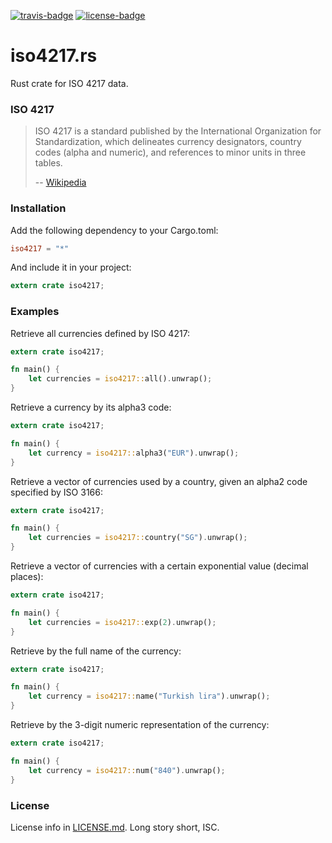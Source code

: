 [travis-badge]: https://img.shields.io/travis/taiyaeix/iso4217.rs.svg?style=flat-square
[travis]: https://travis-ci.org/taiyaeix/iso4217.rs
[license-badge]: https://img.shields.io/badge/license-ISC-blue.svg?style=flat-square
[license]: https://opensource.org/licenses/ISC

[![travis-badge][]][travis] [![license-badge][]][license]

# iso4217.rs

Rust crate for ISO 4217 data.

### ISO 4217

> ISO 4217 is a standard published by the International Organization for
> Standardization, which delineates currency designators, country codes
> (alpha and numeric), and references to minor units in three tables.
>
> -- [Wikipedia](http://en.wikipedia.org/wiki/ISO_4217)

### Installation

Add the following dependency to your Cargo.toml:

```toml
iso4217 = "*"
```

And include it in your project:

```rust
extern crate iso4217;
```

### Examples

Retrieve all currencies defined by ISO 4217:

```rust
extern crate iso4217;

fn main() {
    let currencies = iso4217::all().unwrap();
}
```


Retrieve a currency by its alpha3 code:

```rust
extern crate iso4217;

fn main() {
    let currency = iso4217::alpha3("EUR").unwrap();
}
```


Retrieve a vector of currencies used by a country, given an alpha2 code
specified by ISO 3166:

```rust
extern crate iso4217;

fn main() {
    let currencies = iso4217::country("SG").unwrap();
}
```


Retrieve a vector of currencies with a certain exponential value
(decimal places):

```rust
extern crate iso4217;

fn main() {
    let currencies = iso4217::exp(2).unwrap();
}
```


Retrieve by the full name of the currency:

```rust
extern crate iso4217;

fn main() {
    let currency = iso4217::name("Turkish lira").unwrap();
}
```


Retrieve by the 3-digit numeric representation of the currency:

```rust
extern crate iso4217;

fn main() {
    let currency = iso4217::num("840").unwrap();
}
```

### License

License info in [LICENSE.md]. Long story short, ISC.

[LICENSE.md]: https://github.com/taiyaeix/iso4217.rs/blob/master/LICENSE.md
